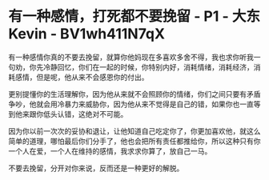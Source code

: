 # 有一种感情，打死都不要挽留 - P1 - 大东Kevin - BV1wh411N7qX

有一种感情你真的不要去挽留，就算你他妈现在多喜欢多舍不得，我也求你听我一句劝，你先冷静回忆，你们在一起的时候，你特别内好，消耗情绪，消耗经济，消耗感情，但是呢，他从来不会感恩你的付出。

更别提懂你的生活理解你，因为他从来就不会照顾你的情绪，你们之间只要有矛盾争吵，他就会用冷暴力来威胁你，因为他从来不觉得是自己的错，如果你也一直等到他来跟你低头认错，这绝对不可能。

因为你以前一次次的妥协和退让，让他知道自己吃定你了，你更加喜欢他，就这么简单的道理，哪怕最后你们分手了，他也会把所有责任都推给你，所以这种只有你一个人在爱，一个人在维持的感情，我求求你算了，放自己一马。

不要去挽留，分开对你来说，反而还是一种更好的解脱。